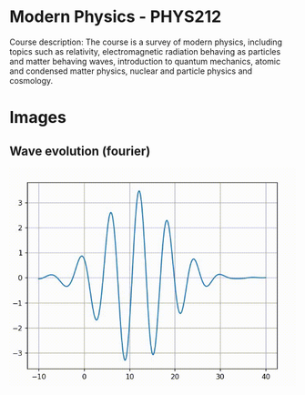 # Modern Physics - PHYS212
Course description: The course is a survey of modern physics, including topics such as relativity, electromagnetic radiation behaving as particles and matter behaving waves, introduction to quantum mechanics, atomic and
condensed matter physics, nuclear and particle physics and cosmology.

# Images
## Wave evolution (fourier)

![wave](assets/wave_pac.gif)

